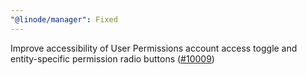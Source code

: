 ```yaml
---
"@linode/manager": Fixed
---
```


Improve accessibility of User Permissions account access toggle and entity-specific permission radio buttons ([#10009](https://github.com/linode/manager/pull/10009))
